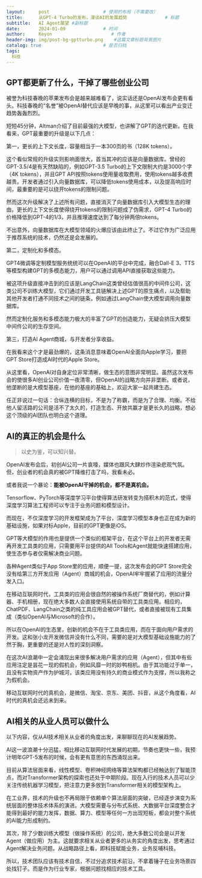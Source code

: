 ```yaml
---
layout:     post                    # 使用的布局（不需要改）
title:      从GPT-4 Turbo的发布，漫谈AI的发展趋势              # 标题 
subtitle:   AI Agent展望 #副标题
date:       2024-01-09              # 时间
author:     Keyon                      # 作者
header-img: img/post-bg-gptturbo.png    #这篇文章标题背景图片
catalog: true                       # 是否归档
tags:
  科技
---
```


## GPT都更新了什么，干掉了哪些创业公司

被誉为科技春晚的苹果发布会是越来越难看了，说实话还是OpenAI发布会更有看头。科技春晚的“名誉”被OpenAI替代应该是早晚的事，从这里可以看出产业变迁趋势轰轰烈烈。

短短45分钟，Altman介绍了目前最强的大模型，也讲解了GPT的迭代更新。在我看来，GPT最重要的升级是以下几点：

第一，更长的上下文长度，容量相当于一本300页的书（128K tokens）。

这个看似常规的升级实则影响面很大，首当其冲的应该是向量数据库。曾经的GPT-3.5/4是有天然缺陷的，例如GPT-3.5 Turbo的上下文限制大约是3000个字（4K tokens），并且GPT API按照tokens使用量收取费用，使用tokens越多收费越贵。开发者通过引入向量数据库，可以降低tokens使用成本，以及提高响应时间，最重要的是可以绕开tokens的限制问题。

然而这次升级解决了上述所有问题，直接消灭了向量数据库引入大模型生态的理由。更长的上下文长度使得绕开tokens的限制问题成了伪需求，GPT-4 Turbo的价格降低到GPT-4的1/3，并且推理速度达到了每分钟两倍tokens。

不出意外，向量数据库在大模型领域的火爆应该由此终止了。不过它作为广泛应用于推荐系统的技术，仍然还是会发展的。

第二，定制化和多模态。

GPT4微调等定制模型服务统统可以在OpenAI的平台中完成，融合Dall-E 3、TTS等模型构建GPT的多模态能力，用户可以通过调用API直接获取这些能力。

被这项升级直接冲击到的应该是LangChain这类曾经估值很高的中间件公司，这类公司不训练大模型，它们通过开发工具链解决上述GPT的原生痛点，以及帮助其他开发者打通不同技术之间的链条，例如通过LangChain使大模型调用向量数据库。

然而定制化服务和多模态能力极大的丰富了GPT的创造能力，无疑会挤压大模型中间件公司的生存空间。

第三，打造AI Agent商城，与开发者分享收益。

在我看来这个才是最劲爆的，这条消息意味着OpenAI全面向Apple学习，要把GPT Store打造成AI时代的Apple Store。

从这里看，OpenAI对自身定位非常清晰，做生态的意图非常明显。虽然这次发布会的使很多AI创业公司价值一夜清零，但OpenAI的战略方向并非垄断。或者说，他垄断的是大模型基座，在他的基座的基础上，欢迎大家一起共建生态。

任正非说过一句话：合纵连横的目标，不是为了称霸，而是为了合理、均衡。不给他人留活路的公司是活不了太久的，打造生态、开放共赢才是更长久的战略，想必这个顶级的AI团队也明白这个道理。

## AI的真正的机会是什么

> 以史为鉴，可以知兴替。

OpenAI发布会后，初创AI公司一片哀嚎，媒体也跟风大肆炒作渲染悲观气氛。但，创业者的机会真的被GPT降维打击了吗，我看未必。

或者我说一个暴论：**能被OpenAI干掉的机会，都不是真机会。**

Tensorflow、PyTorch等深度学习平台使得算法研发转变为搭积木的范式，使得深度学习算法工程师可以专注于业务问题和模型设计。

而现在，不仅深度学习的开发框架成为了平台，深度学习模型本身也正在成为新的基础设施，如果对标Apple，目前的GPT更像是iOS。

GPT等大模型的作用也是提供一个类似的框架平台，在这个平台上的开发者无需再开发工具类的应用，只需要用平台提供的All Tools和Agent就能快速搭建应用，使生态参与者仅需解决商业问题。

各种Agent类似于App Store里的应用，顺便一提，这次发布会的GPT Store完全没有给第三方开发应用（Agent）商城的机会，OpenAI牢牢握紧了应用的流量分发入口。

在移动互联网时代，工具类的应用会很自然的被操作系统厂商替代的，例如计算器、手机相册，现在绝大多数人会直接使用系统自带的工具类应用。相应的，ChatPDF、LangChain之类的纯工具应用会被GPT替代，或者直接被现有工具集成（类似OpenAI与Microsoft的合作）。

所以在OpenAI的生态里，创新的机会不在于工具类应用，而在于面向用户需求的开发。这和张小龙开发微信并没有什么不同，需要的是对大模型基础设施能力的了然于胸，更重要的还是对人性的深刻洞察。

在这次AI浪潮中一定会涌现出来很多解决用户需求的应用（Agent），但其中有些应用注定是昙花一现的假机会，例如风靡一时的妙鸭相机。由于其功能过于单一，且没有实物资产作为护城河，该类应用没有持久的商业模式作为支撑，所以我称之为假机会。

移动互联网时代的真机会，是微信、淘宝、京东、美团、抖音，从这个角度看，AI时代的真机会还远未到来。

## AI相关的从业人员可以做什么

以下内容，仅从AI技术相关从业者的角度出发，来聊聊现在的AI发展趋势。

AI这一波浪潮十分迅猛，相比移动互联网时代发展的初期，节奏也更快一些，我预计明年GPT-5发布的时候，会有更有意思的东西涌现出来。

目前从算法层面来看，线性模型、卷积神经网络等算法架构都已经触达到了智能顶点，而对Transformer架构的探索也还处于中期阶段。现在入行的技术人员可以少关注传统机器学习模型，把注意力更多放到Transformer相关的模型架构上。

在工业界，技术的升级也不再局限于依赖单个算法层面的突破，已经逐步演变为系统层面的整体技术体系的演进。大模型需要与分布式系统、大数据平台深度整合才能得到最好的能力发挥，数据、算力、模型等任何一方出现短板，都会对整个系统的AI能力形成制约。

其次，除了少数训练大模型（做操作系统）的公司，绝大多数公司会是以开发Agent（做应用）为主。这就要求相关从业者更多的从务实的角度出发，思考通过Agent解决业务问题。从战略路径上看，即科技赋能业务，业务反哺科技。

所以，技术团队应该有技术自信，不过分追求技术前沿，不拿着锤子在业务场景四处找钉子。而是作为行业专家，根据问题找相应的技术工具。
